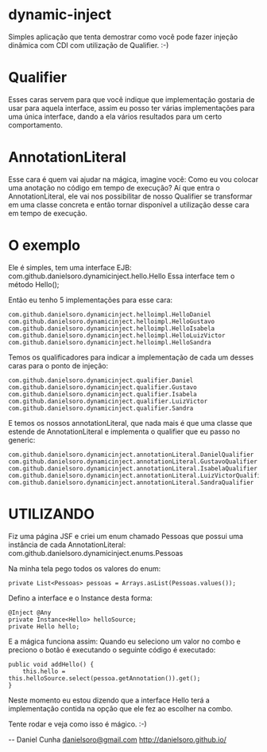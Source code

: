 dynamic-inject
==============
Simples aplicação que tenta demostrar como você pode fazer injeção dinâmica com CDI com utilização de Qualifier. :-)

Qualifier
==========
Esses caras servem para que você indique que implementação gostaria de usar para aquela interface, assim eu posso
ter várias implementações para uma única interface, dando a ela vários resultados para um certo comportamento.

AnnotationLiteral
================
Esse cara é quem vai ajudar na mágica, imagine você: Como eu vou colocar uma anotação no código em tempo de execução?
Aí que entra o AnnotationLiteral, ele vai nos possibilitar de nosso Qualifier se transformar em uma classe concreta e então
tornar disponível a utilização desse cara em tempo de execução.

O exemplo
==========
Ele é simples, tem uma interface EJB: com.github.danielsoro.dynamicinject.hello.Hello
Essa interface tem o método Hello();

Então eu tenho 5 implementações para esse cara:

```
com.github.danielsoro.dynamicinject.helloimpl.HelloDaniel
com.github.danielsoro.dynamicinject.helloimpl.HelloGustavo
com.github.danielsoro.dynamicinject.helloimpl.HelloIsabela
com.github.danielsoro.dynamicinject.helloimpl.HelloLuizVictor
com.github.danielsoro.dynamicinject.helloimpl.HelloSandra
```

Temos os qualificadores para indicar a implementação de cada um desses caras para o ponto de injeção:

```
com.github.danielsoro.dynamicinject.qualifier.Daniel
com.github.danielsoro.dynamicinject.qualifier.Gustavo
com.github.danielsoro.dynamicinject.qualifier.Isabela
com.github.danielsoro.dynamicinject.qualifier.LuizVictor
com.github.danielsoro.dynamicinject.qualifier.Sandra
```

E temos os nossos annotationLiteral, que nada mais é que uma classe que estende de AnnotationLiteral<T> e implementa
o qualifier que eu passo no generic:

```
com.github.danielsoro.dynamicinject.annotationLiteral.DanielQualifier
com.github.danielsoro.dynamicinject.annotationLiteral.GustavoQualifier
com.github.danielsoro.dynamicinject.annotationLiteral.IsabelaQualifier
com.github.danielsoro.dynamicinject.annotationLiteral.LuizVictorQualifier
com.github.danielsoro.dynamicinject.annotationLiteral.SandraQualifier
```

UTILIZANDO
=============

Fiz uma página JSF e criei um enum chamado Pessoas que possui uma instância de cada AnnotationLiteral:
com.github.danielsoro.dynamicinject.enums.Pessoas

Na minha tela pego todos os valores do enum:

```
private List<Pessoas> pessoas = Arrays.asList(Pessoas.values());
```

Defino a interface e o Instance desta forma:

``` 
@Inject @Any
private Instance<Hello> helloSource;
private Hello hello;
```

E a mágica funciona assim:
Quando eu seleciono um valor no combo e preciono o botão é executando o seguinte código é executado:

```
public void addHello() {
    this.hello = this.helloSource.select(pessoa.getAnnotation()).get();
} 
```
Neste momento eu estou dizendo que a interface Hello terá a implementação contida na opção que ele fez ao escolher na combo.

Tente rodar e veja como isso é mágico. :-)


-- 
Daniel Cunha <danielsoro@gmail.com>
http://danielsoro.github.io/